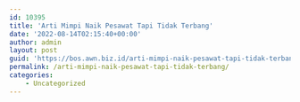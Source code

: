 ```yaml
---
id: 10395
title: 'Arti Mimpi Naik Pesawat Tapi Tidak Terbang'
date: '2022-08-14T02:15:40+00:00'
author: admin
layout: post
guid: 'https://bos.awn.biz.id/arti-mimpi-naik-pesawat-tapi-tidak-terbang/'
permalink: /arti-mimpi-naik-pesawat-tapi-tidak-terbang/
categories:
    - Uncategorized
---
```


